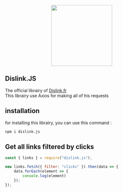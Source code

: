 <div align="center">
  <a href="https://dislink.fr"><img width="200" src="https://dislink.fr/img/logo.png"></a>
</div>

## Dislink.JS

The official librairy of [Dislink.fr](https://dislink.fr)<br>
This librairy use Axios for making all of his requests

## installation
for installing this librairy, you can use this command :
```bash
npm i dislink.js
```

## Get all links filtered by clicks

```js
const { links } = require("dislink.js"),

new links.fetch({ filter: "clicks" }).then(data => {
    data.forEach(element => {
        console.log(element)
    });
});
```
